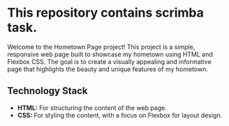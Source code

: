 # This repository contains scrimba task.
Welcome to the Hometown Page project! This project is a simple, responsive web page built to showcase my hometown using HTML and Flexbox CSS. The goal is to create a visually appealing and informative page that highlights the beauty and unique features of my hometown.

## Technology Stack

- **HTML:** For structuring the content of the web page.
- **CSS:** For styling the content, with a focus on Flexbox for layout design.